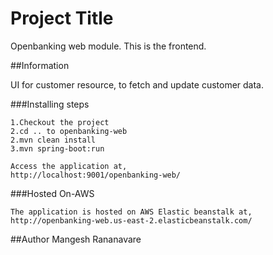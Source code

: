# Project Title

Openbanking web module. This is the frontend.

##Information

UI for customer resource, to fetch and update customer data.

###Installing steps
```
1.Checkout the project
2.cd .. to openbanking-web
2.mvn clean install
3.mvn spring-boot:run
 
Access the application at,
http://localhost:9001/openbanking-web/
```

###Hosted On-AWS
```
The application is hosted on AWS Elastic beanstalk at,   
http://openbanking-web.us-east-2.elasticbeanstalk.com/
```

##Author
Mangesh Rananavare